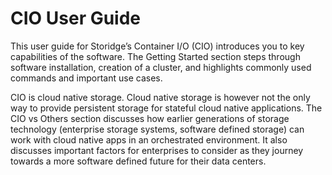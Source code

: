 # CIO User Guide

This user guide for Storidge’s Container I/O (CIO) introduces you to key capabilities of the software. The Getting Started section steps through software installation, creation of a cluster, and highlights commonly used commands and important use cases.

CIO is cloud native storage. Cloud native storage is however not the only way to provide persistent storage for stateful cloud native applications. The CIO vs Others section discusses how earlier generations of storage technology (enterprise storage systems, software defined storage) can work with cloud native apps in an orchestrated environment. It also discusses important factors for enterprises to consider as they journey towards a more software defined future for their data centers. 



